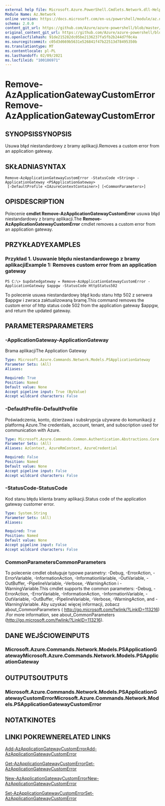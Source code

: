 ```yaml
---
external help file: Microsoft.Azure.PowerShell.Cmdlets.Network.dll-Help.xml
Module Name: Az.Network
online version: https://docs.microsoft.com/en-us/powershell/module/az.network/remove-azapplicationgatewaycustomerror
schema: 2.0.0
content_git_url: https://github.com/Azure/azure-powershell/blob/master/src/Network/Network/help/Remove-AzApplicationGatewayCustomError.md
original_content_git_url: https://github.com/Azure/azure-powershell/blob/master/src/Network/Network/help/Remove-AzApplicationGatewayCustomError.md
ms.openlocfilehash: 91de215282dc05be2136237fa5fb2b244d7f0c4a
ms.sourcegitcommit: c05d3d669b5631e526841f47b22513d78495350b
ms.translationtype: MT
ms.contentlocale: pl-PL
ms.lasthandoff: 02/09/2021
ms.locfileid: "100186971"
---
```

# <span data-ttu-id="457f8-101">Remove-AzApplicationGatewayCustomError</span><span class="sxs-lookup"><span data-stu-id="457f8-101">Remove-AzApplicationGatewayCustomError</span></span>

## <span data-ttu-id="457f8-102">SYNOPSIS</span><span class="sxs-lookup"><span data-stu-id="457f8-102">SYNOPSIS</span></span>
<span data-ttu-id="457f8-103">Usuwa błąd niestandardowy z bramy aplikacji.</span><span class="sxs-lookup"><span data-stu-id="457f8-103">Removes a custom error from an application gateway.</span></span>

## <span data-ttu-id="457f8-104">SKŁADNIA</span><span class="sxs-lookup"><span data-stu-id="457f8-104">SYNTAX</span></span>

```
Remove-AzApplicationGatewayCustomError -StatusCode <String> -ApplicationGateway <PSApplicationGateway>
 [-DefaultProfile <IAzureContextContainer>] [<CommonParameters>]
```

## <span data-ttu-id="457f8-105">OPIS</span><span class="sxs-lookup"><span data-stu-id="457f8-105">DESCRIPTION</span></span>
<span data-ttu-id="457f8-106">Polecenie **cmdlet Remove-AzApplicationGatewayCustomError** usuwa błąd niestandardowy z bramy aplikacji.</span><span class="sxs-lookup"><span data-stu-id="457f8-106">The **Remove-AzApplicationGatewayCustomError** cmdlet removes a custom error from an application gateway.</span></span>

## <span data-ttu-id="457f8-107">PRZYKŁADY</span><span class="sxs-lookup"><span data-stu-id="457f8-107">EXAMPLES</span></span>

### <span data-ttu-id="457f8-108">Przykład 1. Usuwanie błędu niestandardowego z bramy aplikacji</span><span class="sxs-lookup"><span data-stu-id="457f8-108">Example 1: Removes custom error from an application gateway</span></span>
```
PS C:\> $updatedgateway = Remove-AzApplicationGatewayCustomError -ApplicationGateway $appgw -StatusCode HttpStatus502
```

<span data-ttu-id="457f8-109">To polecenie usuwa niestandardowy błąd kodu stanu http 502 z serwera $appgw i zwraca zaktualizowaną bramę.</span><span class="sxs-lookup"><span data-stu-id="457f8-109">This command removes the custom error of http status code 502 from the application gateway $appgw, and return the updated gateway.</span></span>

## <span data-ttu-id="457f8-110">PARAMETERS</span><span class="sxs-lookup"><span data-stu-id="457f8-110">PARAMETERS</span></span>

### <span data-ttu-id="457f8-111">-ApplicationGateway</span><span class="sxs-lookup"><span data-stu-id="457f8-111">-ApplicationGateway</span></span>
<span data-ttu-id="457f8-112">Brama aplikacji</span><span class="sxs-lookup"><span data-stu-id="457f8-112">The Application Gateway</span></span>

```yaml
Type: Microsoft.Azure.Commands.Network.Models.PSApplicationGateway
Parameter Sets: (All)
Aliases:

Required: True
Position: Named
Default value: None
Accept pipeline input: True (ByValue)
Accept wildcard characters: False
```

### <span data-ttu-id="457f8-113">-DefaultProfile</span><span class="sxs-lookup"><span data-stu-id="457f8-113">-DefaultProfile</span></span>
<span data-ttu-id="457f8-114">Poświadczenia, konto, dzierżawa i subskrypcja używane do komunikacji z platformą Azure.</span><span class="sxs-lookup"><span data-stu-id="457f8-114">The credentials, account, tenant, and subscription used for communication with Azure.</span></span>

```yaml
Type: Microsoft.Azure.Commands.Common.Authentication.Abstractions.Core.IAzureContextContainer
Parameter Sets: (All)
Aliases: AzContext, AzureRmContext, AzureCredential

Required: False
Position: Named
Default value: None
Accept pipeline input: False
Accept wildcard characters: False
```

### <span data-ttu-id="457f8-115">-StatusCode</span><span class="sxs-lookup"><span data-stu-id="457f8-115">-StatusCode</span></span>
<span data-ttu-id="457f8-116">Kod stanu błędu klienta bramy aplikacji.</span><span class="sxs-lookup"><span data-stu-id="457f8-116">Status code of the application gateway customer error.</span></span>

```yaml
Type: System.String
Parameter Sets: (All)
Aliases:

Required: True
Position: Named
Default value: None
Accept pipeline input: False
Accept wildcard characters: False
```

### <span data-ttu-id="457f8-117">CommonParameters</span><span class="sxs-lookup"><span data-stu-id="457f8-117">CommonParameters</span></span>
<span data-ttu-id="457f8-118">To polecenie cmdlet obsługuje typowe parametry: -Debug, -ErrorAction, -ErrorVariable, -InformationAction, -InformationVariable, -OutVariable, -OutBuffer, -PipelineVariable, -Verbose, -WarningAction i -WarningVariable.</span><span class="sxs-lookup"><span data-stu-id="457f8-118">This cmdlet supports the common parameters: -Debug, -ErrorAction, -ErrorVariable, -InformationAction, -InformationVariable, -OutVariable, -OutBuffer, -PipelineVariable, -Verbose, -WarningAction, and -WarningVariable.</span></span> <span data-ttu-id="457f8-119">Aby uzyskać więcej informacji, zobacz about_CommonParameters ( http://go.microsoft.com/fwlink/?LinkID=113216) .</span><span class="sxs-lookup"><span data-stu-id="457f8-119">For more information, see about_CommonParameters (http://go.microsoft.com/fwlink/?LinkID=113216).</span></span>

## <span data-ttu-id="457f8-120">DANE WEJŚCIOWE</span><span class="sxs-lookup"><span data-stu-id="457f8-120">INPUTS</span></span>

### <span data-ttu-id="457f8-121">Microsoft.Azure.Commands.Network.Models.PSApplicationGateway</span><span class="sxs-lookup"><span data-stu-id="457f8-121">Microsoft.Azure.Commands.Network.Models.PSApplicationGateway</span></span>

## <span data-ttu-id="457f8-122">OUTPUTS</span><span class="sxs-lookup"><span data-stu-id="457f8-122">OUTPUTS</span></span>

### <span data-ttu-id="457f8-123">Microsoft.Azure.Commands.Network.Models.PSApplicationGatewayCustomError</span><span class="sxs-lookup"><span data-stu-id="457f8-123">Microsoft.Azure.Commands.Network.Models.PSApplicationGatewayCustomError</span></span>

## <span data-ttu-id="457f8-124">NOTATKI</span><span class="sxs-lookup"><span data-stu-id="457f8-124">NOTES</span></span>

## <span data-ttu-id="457f8-125">LINKI POKREWNE</span><span class="sxs-lookup"><span data-stu-id="457f8-125">RELATED LINKS</span></span>

[<span data-ttu-id="457f8-126">Add-AzApplicationGatewayCustomError</span><span class="sxs-lookup"><span data-stu-id="457f8-126">Add-AzApplicationGatewayCustomError</span></span>](./Add-AzApplicationGatewayCustomError.md)

[<span data-ttu-id="457f8-127">Get-AzApplicationGatewayCustomError</span><span class="sxs-lookup"><span data-stu-id="457f8-127">Get-AzApplicationGatewayCustomError</span></span>](./Get-AzApplicationGatewayCustomError.md)

[<span data-ttu-id="457f8-128">New-AzApplicationGatewayCustomError</span><span class="sxs-lookup"><span data-stu-id="457f8-128">New-AzApplicationGatewayCustomError</span></span>](./New-AzApplicationGatewayCustomError.md)

[<span data-ttu-id="457f8-129">Set-AzApplicationGatewayCustomError</span><span class="sxs-lookup"><span data-stu-id="457f8-129">Set-AzApplicationGatewayCustomError</span></span>](./Set-AzApplicationGatewayCustomError.md)
